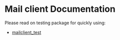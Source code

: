 # Mail client Documentation

Please read on testing package for quickly using:
- [mailclient_test](../../internal/infrastructure/network/mailclient/test/client_test.go)